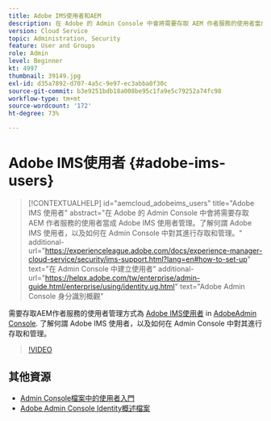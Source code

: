```yaml
---
title: Adobe IMS使用者和AEM
description: 在 Adobe 的 Admin Console 中會將需要存取 AEM 作者服務的使用者當成 Adobe IMS 使用者管理。了解何謂 Adobe IMS 使用者，以及如何在 Admin Console 中對其進行存取和管理。
version: Cloud Service
topic: Administration, Security
feature: User and Groups
role: Admin
level: Beginner
kt: 4997
thumbnail: 39149.jpg
exl-id: d35a7892-d707-4a5c-9e97-ec3abba0f30c
source-git-commit: b3e9251bdb18a008be95c1fa9e5c79252a74fc98
workflow-type: tm+mt
source-wordcount: '172'
ht-degree: 73%

---
```


# Adobe IMS使用者 {#adobe-ims-users}

>[!CONTEXTUALHELP]
>id="aemcloud_adobeims_users"
>title="Adobe IMS 使用者"
>abstract="在 Adobe 的 Admin Console 中會將需要存取 AEM 作者服務的使用者當成 Adobe IMS 使用者管理。了解何謂 Adobe IMS 使用者，以及如何在 Admin Console 中對其進行存取和管理。"
>additional-url="https://experienceleague.adobe.com/docs/experience-manager-cloud-service/security/ims-support.html?lang=en#how-to-set-up" text="在 Admin Console 中建立使用者"
>additional-url="https://helpx.adobe.com/tw/enterprise/admin-guide.html/enterprise/using/identity.ug.html" text="Adobe Admin Console 身分識別概觀"

需要存取AEM作者服務的使用者管理方式為 [Adobe IMS使用者](https://helpx.adobe.com/tw/enterprise/using/set-up-identity.html) in [AdobeAdmin Console](https://adminconsole.adobe.com). 了解何謂 Adobe IMS 使用者，以及如何在 Admin Console 中對其進行存取和管理。

>[!VIDEO](https://video.tv.adobe.com/v/39149?quality=12&learn=on)

## 其他資源

+ [Admin Console檔案中的使用者入門](https://experienceleague.adobe.com/docs/experience-manager-cloud-service/security/ims-support.html#onboarding-users-in-admin-console)
+ [Adobe Admin Console Identity概述檔案](https://helpx.adobe.com/tw/enterprise/using/identity.html)
